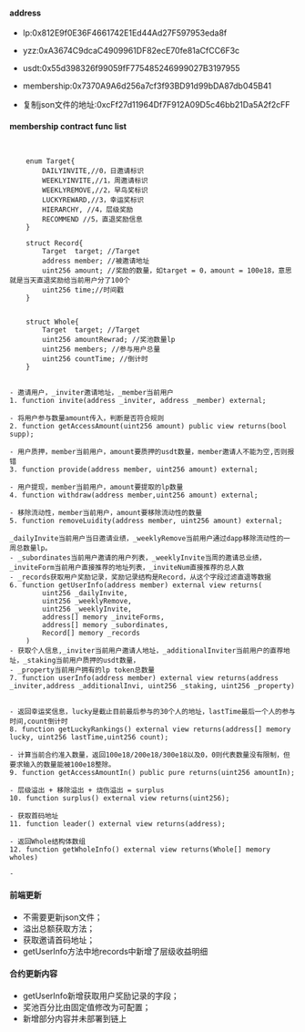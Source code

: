 #### address
- lp:0x812E9f0E36F4661742E1Ed44Ad27F597953eda8f
- yzz:0xA3674C9dcaC4909961DF82ecE70fe81aCfCC6F3c
- usdt:0x55d398326f99059fF775485246999027B3197955
- membership:0x7370A9A6d256a7cf3f93BD91d99bDA87db045B41

- 复制json文件的地址:0xcFf27d11964Df7F912A09D5c46bb21Da5A2f2cFF

#### membership contract func list
```solidity


    enum Target{
        DAILYINVITE,//0，日邀请标识
        WEEKLYINVITE,//1，周邀请标识
        WEEKLYREMOVE,//2，早鸟奖标识
        LUCKYREWARD,//3，幸运奖标识
        HIERARCHY, //4，层级奖励
        RECOMMEND //5，直退奖励信息
    }

    struct Record{
        Target  target; //Target
        address member; //被邀请地址
        uint256 amount; //奖励的数量，如target = 0，amount = 100e18，意思就是当天直退奖励给当前用户分了100个
        uint256 time;//时间戳
    }


    struct Whole{
        Target  target; //Target
        uint256 amountRewrad; //奖池数量lp
        uint256 members; //参与用户总量
        uint256 countTime; //倒计时
    }


- 邀请用户，_inviter邀请地址，_member当前用户
1. function invite(address _inviter, address _member) external;

- 将用户参与数量amount传入，判断是否符合规则
2. function getAccessAmount(uint256 amount) public view returns(bool supp);

- 用户质押，member当前用户，amount要质押的usdt数量，member邀请人不能为空,否则报错
3. function provide(address member, uint256 amount) external;

- 用户提现，member当前用户，amount要提取的lp数量
4. function withdraw(address member,uint256 amount) external;

- 移除流动性，member当前用户，amount要移除流动性的数量
5. function removeLuidity(address member, uint256 amount) external;

_dailyInvite当前用户当日邀请业绩，_weeklyRemove当前用户通过dapp移除流动性的一周总数量lp。
- _subordinates当前用户邀请的用户列表，_weeklyInvite当周的邀请总业绩，_inviteForm当前用户直接推荐的地址列表，_inviteNum直接推荐的总人数
- _records获取用户奖励记录，奖励记录结构是Record，从这个字段过滤直退等数据
6. function getUserInfo(address member) external view returns(
        uint256 _dailyInvite, 
        uint256 _weeklyRemove,
        uint256 _weeklyInvite,
        address[] memory _inviteForms,
        address[] memory _subordinates,
        Record[] memory _records
    )
- 获取个人信息,_inviter当前用户邀请人地址，_additionalInviter当前用户的直荐地址，_staking当前用户质押的usdt数量，
- _property当前用户拥有的lp token总数量
7. function userInfo(address member) external view returns(address _inviter,address _additionalInvi, uint256 _staking, uint256 _property)


- 返回幸运奖信息，lucky是截止目前最后参与的30个人的地址，lastTime最后一个人的参与时间,count倒计时
8. function getLuckyRankings() external view returns(address[] memory lucky, uint256 lastTime,uint256 count);

- 计算当前合约准入数量，返回100e18/200e18/300e18以及0，0则代表数量没有限制，但要求输入的数量能被100e18整除。
9. function getAccessAmountIn() public pure returns(uint256 amountIn);

- 层级溢出 + 移除溢出 + 烧伤溢出 = surplus
10. function surplus() external view returns(uint256);

- 获取首码地址
11. function leader() external view returns(address);

- 返回Whole结构体数组
12. function getWholeInfo() external view returns(Whole[] memory wholes)

- 
```


#### 前端更新
- 不需要更新json文件；
- 溢出总额获取方法；
- 获取邀请首码地址；
- getUserInfo方法中地records中新增了层级收益明细

#### 合约更新内容
- getUserInfo新增获取用户奖励记录的字段；
- 奖池百分比由固定值修改为可配置；
- 新增部分内容并未部署到链上
